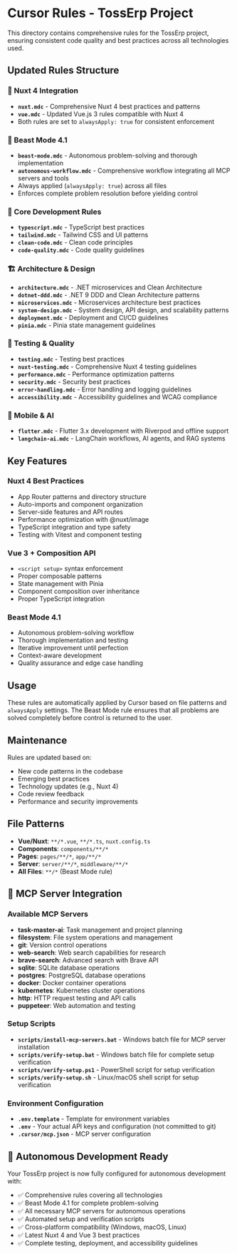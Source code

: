 # Cursor Rules - TossErp Project

This directory contains comprehensive rules for the TossErp project, ensuring consistent code quality and best practices across all technologies used.

## Updated Rules Structure

### 🚀 Nuxt 4 Integration
- **`nuxt.mdc`** - Comprehensive Nuxt 4 best practices and patterns
- **`vue.mdc`** - Updated Vue.js 3 rules compatible with Nuxt 4
- Both rules are set to `alwaysApply: true` for consistent enforcement

### 🎯 Beast Mode 4.1
- **`beast-mode.mdc`** - Autonomous problem-solving and thorough implementation
- **`autonomous-workflow.mdc`** - Comprehensive workflow integrating all MCP servers and tools
- Always applied (`alwaysApply: true`) across all files
- Enforces complete problem resolution before yielding control

### 🔧 Core Development Rules
- **`typescript.mdc`** - TypeScript best practices
- **`tailwind.mdc`** - Tailwind CSS and UI patterns
- **`clean-code.mdc`** - Clean code principles
- **`code-quality.mdc`** - Code quality guidelines

### 🏗️ Architecture & Design
- **`architecture.mdc`** - .NET microservices and Clean Architecture
- **`dotnet-ddd.mdc`** - .NET 9 DDD and Clean Architecture patterns
- **`microservices.mdc`** - Microservices architecture best practices
- **`system-design.mdc`** - System design, API design, and scalability patterns
- **`deployment.mdc`** - Deployment and CI/CD guidelines
- **`pinia.mdc`** - Pinia state management guidelines

### 🧪 Testing & Quality
- **`testing.mdc`** - Testing best practices
- **`nuxt-testing.mdc`** - Comprehensive Nuxt 4 testing guidelines
- **`performance.mdc`** - Performance optimization patterns
- **`security.mdc`** - Security best practices
- **`error-handling.mdc`** - Error handling and logging guidelines
- **`accessibility.mdc`** - Accessibility guidelines and WCAG compliance

### 🚀 Mobile & AI
- **`flutter.mdc`** - Flutter 3.x development with Riverpod and offline support
- **`langchain-ai.mdc`** - LangChain workflows, AI agents, and RAG systems

## Key Features

### Nuxt 4 Best Practices
- App Router patterns and directory structure
- Auto-imports and component organization
- Server-side features and API routes
- Performance optimization with @nuxt/image
- TypeScript integration and type safety
- Testing with Vitest and component testing

### Vue 3 + Composition API
- `<script setup>` syntax enforcement
- Proper composable patterns
- State management with Pinia
- Component composition over inheritance
- Proper TypeScript integration

### Beast Mode 4.1
- Autonomous problem-solving workflow
- Thorough implementation and testing
- Iterative improvement until perfection
- Context-aware development
- Quality assurance and edge case handling

## Usage

These rules are automatically applied by Cursor based on file patterns and `alwaysApply` settings. The Beast Mode rule ensures that all problems are solved completely before control is returned to the user.

## Maintenance

Rules are updated based on:
- New code patterns in the codebase
- Emerging best practices
- Technology updates (e.g., Nuxt 4)
- Code review feedback
- Performance and security improvements

## File Patterns

- **Vue/Nuxt**: `**/*.vue`, `**/*.ts`, `nuxt.config.ts`
- **Components**: `components/**/*`
- **Pages**: `pages/**/*`, `app/**/*`
- **Server**: `server/**/*`, `middleware/**/*`
- **All Files**: `**/*` (Beast Mode rule)

## 🚀 MCP Server Integration

### Available MCP Servers
- **task-master-ai**: Task management and project planning
- **filesystem**: File system operations and management
- **git**: Version control operations
- **web-search**: Web search capabilities for research
- **brave-search**: Advanced search with Brave API
- **sqlite**: SQLite database operations
- **postgres**: PostgreSQL database operations
- **docker**: Docker container operations
- **kubernetes**: Kubernetes cluster operations
- **http**: HTTP request testing and API calls
- **puppeteer**: Web automation and testing

### Setup Scripts
- **`scripts/install-mcp-servers.bat`** - Windows batch file for MCP server installation
- **`scripts/verify-setup.bat`** - Windows batch file for complete setup verification
- **`scripts/verify-setup.ps1`** - PowerShell script for setup verification
- **`scripts/verify-setup.sh`** - Linux/macOS shell script for setup verification

### Environment Configuration
- **`.env.template`** - Template for environment variables
- **`.env`** - Your actual API keys and configuration (not committed to git)
- **`.cursor/mcp.json`** - MCP server configuration

## 🎯 Autonomous Development Ready

Your TossErp project is now fully configured for autonomous development with:
- ✅ Comprehensive rules covering all technologies
- ✅ Beast Mode 4.1 for complete problem-solving
- ✅ All necessary MCP servers for autonomous operations
- ✅ Automated setup and verification scripts
- ✅ Cross-platform compatibility (Windows, macOS, Linux)
- ✅ Latest Nuxt 4 and Vue 3 best practices
- ✅ Complete testing, deployment, and accessibility guidelines
